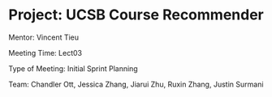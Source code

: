 # Project: UCSB Course Recommender

Mentor: Vincent Tieu

Meeting Time: Lect03

Type of Meeting: Initial Sprint Planning

Team: Chandler Ott, Jessica Zhang, Jiarui Zhu, Ruxin Zhang, Justin Surmani
